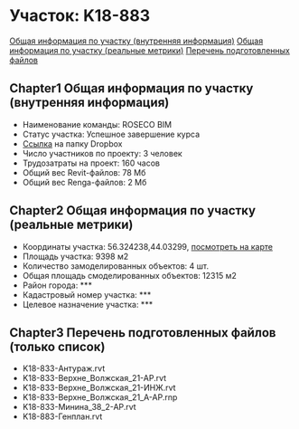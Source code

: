 # Участок: K18-883

[Общая информация по участку (внутренняя информация)](#Chapter1)
[Общая информация по участку (реальные метрики)](#Chapter2)
[Перечень подготовленных файлов](#Chapter3)
## <a id="test">Chapter1</a> Общая информация по участку (внутренняя информация)
+ Наименование команды: ROSECO BIM
+ Статус участка: Успешное завершение курса
+ [Ссылка](https://www.dropbox.com/sh/wvvgv1nw1iqred9/AACjdBsxjCmMEZB4QjoxOh8aa/K18_883?dl=0) на папку Dropbox
+ Число участников по проекту: 3 человек
+ Трудозатраты на проект: 160 часов
+ Общий вес Revit-файлов: 78 Мб
+ Общий вес Renga-файлов: 2 Мб
## <a id="test">Chapter2</a> Общая информация по участку (реальные метрики)
+ Координаты участка: 56.324238,44.03299, [посмотреть на карте](yandex.ru/maps/47/nizhny-novgorod/?ll=56.324238%2C44.03299&z=19)
+ Площадь участка: 9398 м2
+ Количество замоделированных объектов: 4 шт.
+ Общая площадь смоделированных объектов: 12315 м2
+ Район города: *** 
+ Кадастровый номер участка: *** 
+ Целевое назначение участка: *** 
## <a id="test">Chapter3</a> Перечень подготовленных файлов (только список)
+ K18-833-Антураж.rvt
+ K18-833-Верхне_Волжская_21-АР.rvt
+ K18-833-Верхне_Волжская_21-ИНЖ.rvt
+ K18-833-Верхне_Волжская_21_А-АР.rnp
+ K18-833-Минина_38_2-АР.rvt
+ K18-883-Генплан.rvt
